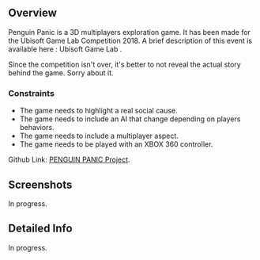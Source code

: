 <!---
Grégoire Boiron <gregoire.boiron@gmail.com>
Copyright (c) 2018 Grégoire Boiron  All Rights Reserved.
--->

Overview
--------------------
Penguin Panic is a 3D multiplayers exploration game. It has been made for the Ubisoft Game Lab Competition 2018. A brief description of this event is available here : Ubisoft Game Lab .

Since the competition isn't over, it's better to not reveal the actual story behind the game. Sorry about it.


### Constraints
* The game needs to highlight a real social cause.
* The game needs to include an AI that change depending on players behaviors.
* The game needs to include a multiplayer aspect.
* The game needs to be played with an XBOX 360 controller.

<span class="table_title">Github Link</span>: <a href="https://github.com/Graygzou/penguin-panic">PENGUIN PANIC Project</a>.

Screenshots
--------------------
In progress.

Detailed Info
--------------------
In progress.
